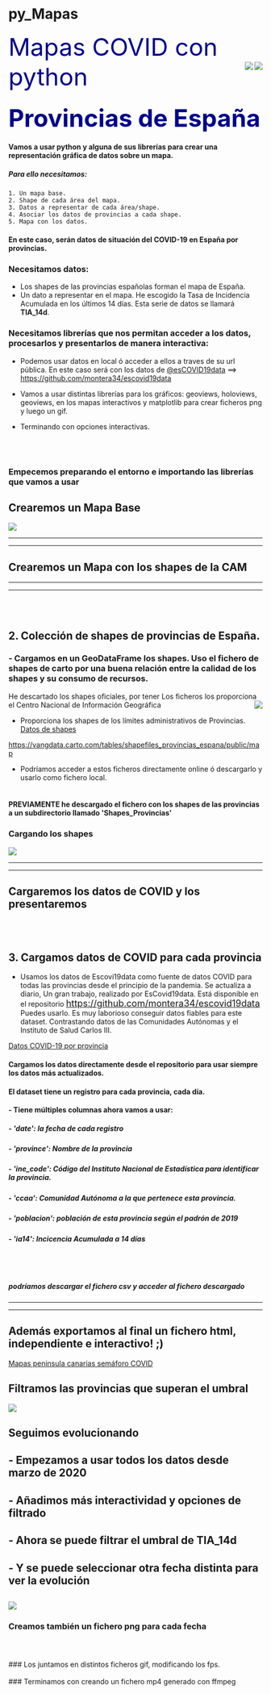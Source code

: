 # py_Mapas


<font color='darkblue' size=18>Mapas COVID con python</font><img src="img/Mercator-projection.jpg" align='right'><img src="img/python-logo.png" align='right'>

### <font color='darkblue' size=12> Provincias de España</font>

#### Vamos a usar python y alguna de sus librerías para crear una representación gráfica de datos sobre un mapa.

##### Para ello necesitamos:

    1. Un mapa base.
    2. Shape de cada área del mapa.
    3. Datos a representar de cada área/shape.
    4. Asociar los datos de provincias a cada shape.
    5. Mapa con los datos.

#### En este caso, serán datos de situación del COVID-19 en España por provincias.
### Necesitamos datos:
- Los shapes de las provincias españolas forman el mapa de España.
- Un dato a representar en el mapa. He escogido la Tasa de Incidencia Acumulada en los últimos 14 días. Esta serie de datos se llamará **TIA_14d**.

### Necesitamos librerías que nos permitan acceder a los datos, procesarlos y presentarlos de manera interactiva:

- Podemos usar datos en local ó acceder a ellos a traves de su url pública. En este caso será con los datos de [@esCOVID19data](https://github.com/montera34/escovid19data) ==> https://github.com/montera34/escovid19data

- Vamos a usar distintas librerías para los gráficos: geoviews, holoviews, geoviews, en los mapas interactivos y matplotlib para crear ficheros png y luego un gif.

- Terminando con opciones interactivas.


<br><br>
### Empecemos preparando el entorno e importando las librerías que vamos a usar





## Crearemos un Mapa Base 
<img src="img/Readme_1.png" align='center'>

----
----
## Crearemos un Mapa con los shapes de la CAM
---
---
<br><br>
## 2. Colección de shapes de provincias de España.


### - Cargamos en un GeoDataFrame los shapes. Uso el fichero de shapes de carto por una buena relación entre la calidad de los shapes y su consumo de recursos.

He descartado los shapes oficiales, por tener Los ficheros los proporciona el Centro Nacional de Información Geográfica<img src="img/CARTO-logo.svg" align='right' />
- Proporciona los shapes de los límites administrativos de Provincias. [Datos de shapes](https://centrodedescargas.cnig.es/CentroDescargas)


https://vangdata.carto.com/tables/shapefiles_provincias_espana/public/map


- Podríamos acceder a estos ficheros directamente online ó descargarlo y usarlo como fichero local.
<br><br>
#### **PREVIAMENTE** he descargado el fichero con los shapes de las provincias a un subdirectorio llamado 'Shapes_Provincias'
### Cargando los shapes
<img src="img/Readme_2.png" align='center'>

----
----



## Cargaremos los datos de COVID y los presentaremos
<br><br>
## 3. Cargamos datos de COVID para cada provincia

- Usamos los datos de Escovi19data como fuente de datos COVID para todas las provincias desde el principio de la pandemia. Se actualiza a diario, Un gran trabajo, realizado por EsCovid19data. Está disponible en el repositorio <font size=4> https://github.com/montera34/escovid19data </font> Puedes usarlo. Es muy laborioso conseguir datos fiables para este dataset. Contrastando datos de las Comunidades Autónomas y el Instituto de Salud Carlos III.



[Datos COVID-19 por provincia](https://raw.githubusercontent.com/montera34/escovid19data/master/data/output/covid19-provincias-spain_consolidated.csv)

#### Cargamos los datos directamente desde el repositorio para usar siempre los datos más actualizados.
#### El dataset tiene un registro para cada provincia, cada día.
#### - Tiene múltiples columnas ahora vamos a usar:
#####   - 'date': la fecha de cada registro
#####   - 'province': Nombre de la provincia
#####   - 'ine_code': Código del Instituto Nacional de Estadística para identificar la provincia.
#####   - 'ccaa': Comunidad Autónoma a la que pertenece esta provincia.
#####   - 'poblacion': población de esta provincia según el padrón de 2019
#####   - 'ia14': Incicencia Acumulada a 14 días

<br><br>
##### podríamos descargar el fichero csv y acceder al fichero descargado


----
----
## Además exportamos al final un fichero html, independiente e interactivo! ;)
[Mapas peninsula canarias semáforo COVID]("img/Mapa_peninsula_COVID_semaforo.html")


## Filtramos las provincias que superan el umbral
<img src="img/peninsula_filtrada.png" align='center'>


## Seguimos evolucionando
## - Empezamos a usar todos los datos desde marzo de 2020
## - Añadimos más interactividad y opciones de filtrado
## - Ahora se puede filtrar el umbral de TIA_14d
## - Y se puede seleccionar otra fecha distinta para ver la evolución
##
<img src="img/Readme_filtra_evolucion.png" align='center'>


### Creamos también un fichero png para cada fecha
### 
<br>
<br>
### Los juntamos en distintos ficheros gif, modificando los fps.
<br>
<br>
### Terminamos con creando un fichero mp4 generado con ffmpeg
